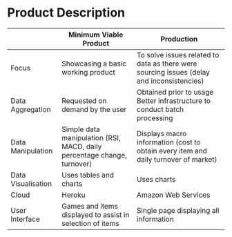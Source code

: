 # Product Description
|                    	| Minimum Viable Product                                                    	| Production                                                                                	|
|--------------------	|---------------------------------------------------------------------------	|-------------------------------------------------------------------------------------------	|
| Focus              	| Showcasing a basic working product                                        	| To solve issues related to data as there were sourcing issues (delay and inconsistencies) 	|
| Data Aggregation   	| Requested on demand by the user                                           	| Obtained prior to usage<br>Better infrastructure to conduct batch processing              	|
| Data Manipulation  	| Simple data manipulation (RSI, MACD, daily percentage change, turnover) 	| Displays macro information (cost to obtain every item and daily turnover of market) 	|
| Data Visualisation 	| Uses tables and charts                                                    	| Uses charts                                                                               	|
| Cloud              	| Heroku                                                                    	| Amazon Web Services                                                                       	|
| User Interface     	| Games and items displayed to assist in selection of items                 	| Single page displaying all information                                                    	|
